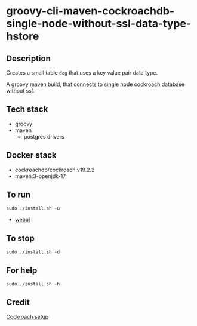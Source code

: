 # groovy-cli-maven-cockroachdb-single-node-without-ssl-data-type-hstore

## Description
Creates a small table `dog` that uses
a key value pair data type.

A groovy maven build, that connects to single node
cockroach database without ssl.

## Tech stack
- groovy
- maven
  - postgres drivers

## Docker stack
- cockroachdb/cockroach:v19.2.2
- maven:3-openjdk-17

## To run
`sudo ./install.sh -u`
- [webui](http://localhost:8080)

## To stop
`sudo ./install.sh -d`

## For help
`sudo ./install.sh -h`

## Credit
[Cockroach setup](https://github.com/s0rg/cockroach-compose)
